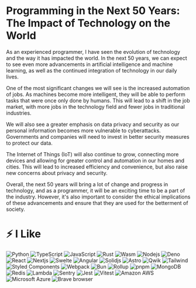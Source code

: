 # Programming in the Next 50 Years: The Impact of Technology on the World

As an experienced programmer, I have seen the evolution of technology and the way it has impacted the world. In the next 50 years, we can expect to see even more advancements in artificial intelligence and machine learning, as well as the continued integration of technology in our daily lives.

One of the most significant changes we will see is the increased automation of jobs. As machines become more intelligent, they will be able to perform tasks that were once only done by humans. This will lead to a shift in the job market, with more jobs in the technology field and fewer jobs in traditional industries.

We will also see a greater emphasis on data privacy and security as our personal information becomes more vulnerable to cyberattacks. Governments and companies will need to invest in better security measures to protect our data.

The Internet of Things (IoT) will also continue to grow, connecting more devices and allowing for greater control and automation in our homes and cities. This will lead to increased efficiency and convenience, but also raise new concerns about privacy and security.

Overall, the next 50 years will bring a lot of change and progress in technology, and as a programmer, it will be an exciting time to be a part of the industry. However, it's also important to consider the ethical implications of these advancements and ensure that they are used for the betterment of society.

# ⚡ I Like
![Python](https://img.shields.io/badge/-Python-F0F8FF?style=flat-square&logo=Python)
![TypeScript](https://img.shields.io/badge/-TypeScript-007ACC?style=flat-square&logo=typescript&logoColor=white)
![JavaScript](https://img.shields.io/badge/-JavaScript-F0F8FF?style=flat-square&logo=javascript)
![Rust](https://img.shields.io/badge/-Rust-0E7261?style=flat-square&logo=Rust)
![Wasm](https://img.shields.io/badge/-Wasm-F0F8FF?style=flat-square&logo=webassembly)
![Nodejs](https://img.shields.io/badge/-Nodejs-F0F8FF?style=flat-square&logo=Node.js)
![Deno](https://img.shields.io/badge/-deno-purple?style=flat-square&logo=deno)
![React](https://img.shields.io/badge/-React-F0F8FF?style=flat-square&logo=react)
![Nextjs](https://img.shields.io/badge/-Nextjs-black?style=flat-square&logo=Next.js)
![Swelte](https://img.shields.io/badge/-Svelte-F0F8FF?style=flat-square&logo=svelte)
![Angular](https://img.shields.io/badge/-Angular-DD0031?style=flat-square&logo=angular&logoColor=white)
![Solidjs](https://img.shields.io/badge/-Solidjs-blue?style=flat-square&logo=solid)
![Astro](https://img.shields.io/badge/-Astro-F0F8FF?style=flat-square&logo=astro)
![Qwik](https://img.shields.io/badge/-Qwik-white?style=flat-square&logo=html5)
![Tailwind](https://img.shields.io/badge/-TailwindCSS-F0F8FF?style=flat-square&logo=tailwindcss)
![Styled Components](https://img.shields.io/badge/-Styled_Components-db7092?style=flat-square&logo=styled-components&logoColor=white)
![Webpack](https://img.shields.io/badge/-Webpack-black?style=flat-square&logo=webpack)
![Bun](https://img.shields.io/badge/-Bun-yellow?style=flat-square&logo=bun)
![Rollup](https://img.shields.io/badge/-Rollup-orange?style=flat-square&logo=rollup.js)
![pnpm](https://img.shields.io/badge/-pnpm-F0F8FF?style=flat-square&logo=pnpm)
![MongoDB](https://img.shields.io/badge/-MongoDB-13aa52?style=flat-square&logo=mongodb&logoColor=white)
![Redis](https://img.shields.io/badge/-Redis-F0F8FF?style=flat-square&logo=Redis)
![Lambda](https://img.shields.io/badge/-Lambda-F0F8FF?style=flat-square&logo=awslambda)
![Sentry](https://img.shields.io/badge/-Sentry-black?style=flat-square&logo=sentry)
![Jest](https://img.shields.io/badge/-Jest-black?style=flat-square&logo=jest)
![Vitest](https://img.shields.io/badge/-Vitest-black?style=flat-square&logo=vitest)
![Amazon AWS](https://img.shields.io/badge/Amazon%20AWS-232F3E?style=flat-square&logo=amazon-aws)
![Microsoft Azure](https://img.shields.io/badge/Microsoft%20Azure-232F7E?style=flat-square&logo=microsoft-azure)
![Brave browser](https://img.shields.io/badge/-Brave_Browser-FB542B?style=flat-square&logo=brave&logoColor=white)
<br/>
